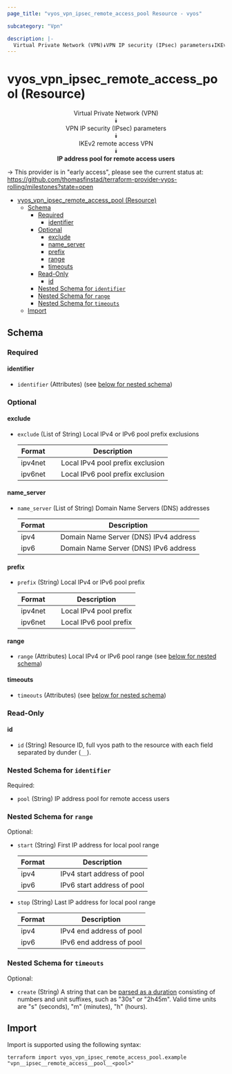 ```yaml
---
page_title: "vyos_vpn_ipsec_remote_access_pool Resource - vyos"

subcategory: "Vpn"

description: |-
  Virtual Private Network (VPN)⯯VPN IP security (IPsec) parameters⯯IKEv2 remote access VPN⯯IP address pool for remote access users
---
```


# vyos_vpn_ipsec_remote_access_pool (Resource)
<center>

Virtual Private Network (VPN)  
⯯  
VPN IP security (IPsec) parameters  
⯯  
IKEv2 remote access VPN  
⯯  
**IP address pool for remote access users**


</center>

-> This provider is in "early access", please see the current status at: https://github.com/thomasfinstad/terraform-provider-vyos-rolling/milestones?state=open

<!--TOC-->

- [vyos_vpn_ipsec_remote_access_pool (Resource)](#vyos_vpn_ipsec_remote_access_pool-resource)
  - [Schema](#schema)
    - [Required](#required)
      - [identifier](#identifier)
    - [Optional](#optional)
      - [exclude](#exclude)
      - [name_server](#name_server)
      - [prefix](#prefix)
      - [range](#range)
      - [timeouts](#timeouts)
    - [Read-Only](#read-only)
      - [id](#id)
    - [Nested Schema for `identifier`](#nested-schema-for-identifier)
    - [Nested Schema for `range`](#nested-schema-for-range)
    - [Nested Schema for `timeouts`](#nested-schema-for-timeouts)
  - [Import](#import)

<!--TOC-->

<!-- schema generated by tfplugindocs -->
## Schema

### Required

#### identifier
- `identifier` (Attributes) (see [below for nested schema](#nestedatt--identifier))

### Optional

#### exclude
- `exclude` (List of String) Local IPv4 or IPv6 pool prefix exclusions

    |  Format   &emsp;|  Description                       |
    |-----------|------------------------------------|
    |  ipv4net  &emsp;|  Local IPv4 pool prefix exclusion  |
    |  ipv6net  &emsp;|  Local IPv6 pool prefix exclusion  |
#### name_server
- `name_server` (List of String) Domain Name Servers (DNS) addresses

    |  Format  &emsp;|  Description                            |
    |----------|-----------------------------------------|
    |  ipv4    &emsp;|  Domain Name Server (DNS) IPv4 address  |
    |  ipv6    &emsp;|  Domain Name Server (DNS) IPv6 address  |
#### prefix
- `prefix` (String) Local IPv4 or IPv6 pool prefix

    |  Format   &emsp;|  Description             |
    |-----------|--------------------------|
    |  ipv4net  &emsp;|  Local IPv4 pool prefix  |
    |  ipv6net  &emsp;|  Local IPv6 pool prefix  |
#### range
- `range` (Attributes) Local IPv4 or IPv6 pool range (see [below for nested schema](#nestedatt--range))
#### timeouts
- `timeouts` (Attributes) (see [below for nested schema](#nestedatt--timeouts))

### Read-Only

#### id
- `id` (String) Resource ID, full vyos path to the resource with each field separated by dunder (`__`).

<a id="nestedatt--identifier"></a>
### Nested Schema for `identifier`

Required:

- `pool` (String) IP address pool for remote access users


<a id="nestedatt--range"></a>
### Nested Schema for `range`

Optional:

- `start` (String) First IP address for local pool range

    |  Format  &emsp;|  Description                 |
    |----------|------------------------------|
    |  ipv4    &emsp;|  IPv4 start address of pool  |
    |  ipv6    &emsp;|  IPv6 start address of pool  |
- `stop` (String) Last IP address for local pool range

    |  Format  &emsp;|  Description               |
    |----------|----------------------------|
    |  ipv4    &emsp;|  IPv4 end address of pool  |
    |  ipv6    &emsp;|  IPv6 end address of pool  |


<a id="nestedatt--timeouts"></a>
### Nested Schema for `timeouts`

Optional:

- `create` (String) A string that can be [parsed as a duration](https://pkg.go.dev/time#ParseDuration) consisting of numbers and unit suffixes, such as &#34;30s&#34; or &#34;2h45m&#34;. Valid time units are &#34;s&#34; (seconds), &#34;m&#34; (minutes), &#34;h&#34; (hours).

## Import

Import is supported using the following syntax:

```shell
terraform import vyos_vpn_ipsec_remote_access_pool.example "vpn__ipsec__remote_access__pool__<pool>"
```
